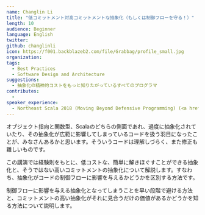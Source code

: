 ```yaml
---
name: Changlin Li
title: "低コミットメント対高コミットメントな抽象化（もしくは制御フローを守る！）"
length: 10
audience: Beginner
language: English
twitter:
github: changlinli
icon: https://f001.backblazeb2.com/file/Grabbag/profile_small.jpg
organization:
tags:
  - Best Practices
  - Software Design and Architecture
suggestions:
  - 抽象化の精神的コストをもっと知りたがっているすべてのプログラマ
contributes:
  -
speaker_experience:
  - Northeast Scala 2018 (Moving Beyond Defensive Programming) (<a href="https://github.com/changlinli/types_presentation_slides">slides</a>, <a href="https://www.youtube.com/watch?v=Csj3lzsr0_I">video</a>)
---
```


オブジェクト指向と関数型、Scalaのどちらの側面であれ、過度に抽象化されていたり、その抽象化が広範に影響してしまっているコードを扱う羽目になったことが、みなさんあるかと思います。そういうコードは理解しづらく、また修正も難しいものです。

この講演では経験則をもとに、低コストな、簡単に解きほぐすことができる抽象化と、そうではない高いコミットメントの抽象化について解説します。すなわち、抽象化がコードの制御フローに影響を与えるかどうかを区別する方法です。

制御フローに影響を与える抽象化となってしまうことを早い段階で避ける方法と、コミットメントの高い抽象化がそれに見合うだけの価値があるかどうかを知る方法について説明します。
